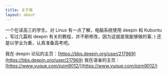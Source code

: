 ```yaml
---
title: 关于我
layout: about
---
```

一个在读高三的学生。对 Linux 有一点了解，电脑系统使用 deepin 和 Kubuntu 。写过几篇和 deepin 有关的教程，并不断修改，因为这就是我能够做的事; )
还是以学业为重，认真准备高考吧。

我在 deepin 论坛的主页：[https://bbs.deepin.org/user/217969](https://bbs.deepin.org/user/217969)
我在语雀的主页：[https://www.yuque.com/pzm9012/](https://www.yuque.com/pzm9012/)